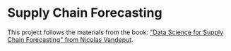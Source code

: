 # Supply Chain Forecasting

This project follows the materials from the book: ["Data Science for Supply Chain Forecasting" from Nicolas Vandeput](https://www.amazon.com/Data-Science-Supply-Chain-Forecasting/dp/3110671107).
